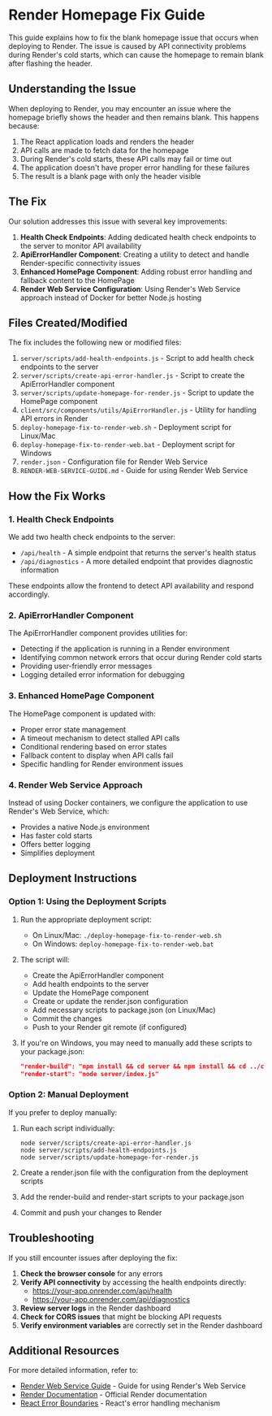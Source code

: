 # Render Homepage Fix Guide

This guide explains how to fix the blank homepage issue that occurs when deploying to Render. The issue is caused by API connectivity problems during Render's cold starts, which can cause the homepage to remain blank after flashing the header.

## Understanding the Issue

When deploying to Render, you may encounter an issue where the homepage briefly shows the header and then remains blank. This happens because:

1. The React application loads and renders the header
2. API calls are made to fetch data for the homepage
3. During Render's cold starts, these API calls may fail or time out
4. The application doesn't have proper error handling for these failures
5. The result is a blank page with only the header visible

## The Fix

Our solution addresses this issue with several key improvements:

1. **Health Check Endpoints**: Adding dedicated health check endpoints to the server to monitor API availability
2. **ApiErrorHandler Component**: Creating a utility to detect and handle Render-specific connectivity issues
3. **Enhanced HomePage Component**: Adding robust error handling and fallback content to the HomePage
4. **Render Web Service Configuration**: Using Render's Web Service approach instead of Docker for better Node.js hosting

## Files Created/Modified

The fix includes the following new or modified files:

1. `server/scripts/add-health-endpoints.js` - Script to add health check endpoints to the server
2. `server/scripts/create-api-error-handler.js` - Script to create the ApiErrorHandler component
3. `server/scripts/update-homepage-for-render.js` - Script to update the HomePage component
4. `client/src/components/utils/ApiErrorHandler.js` - Utility for handling API errors in Render
5. `deploy-homepage-fix-to-render-web.sh` - Deployment script for Linux/Mac
6. `deploy-homepage-fix-to-render-web.bat` - Deployment script for Windows
7. `render.json` - Configuration file for Render Web Service
8. `RENDER-WEB-SERVICE-GUIDE.md` - Guide for using Render Web Service

## How the Fix Works

### 1. Health Check Endpoints

We add two health check endpoints to the server:

- `/api/health` - A simple endpoint that returns the server's health status
- `/api/diagnostics` - A more detailed endpoint that provides diagnostic information

These endpoints allow the frontend to detect API availability and respond accordingly.

### 2. ApiErrorHandler Component

The ApiErrorHandler component provides utilities for:

- Detecting if the application is running in a Render environment
- Identifying common network errors that occur during Render cold starts
- Providing user-friendly error messages
- Logging detailed error information for debugging

### 3. Enhanced HomePage Component

The HomePage component is updated with:

- Proper error state management
- A timeout mechanism to detect stalled API calls
- Conditional rendering based on error states
- Fallback content to display when API calls fail
- Specific handling for Render environment issues

### 4. Render Web Service Approach

Instead of using Docker containers, we configure the application to use Render's Web Service, which:

- Provides a native Node.js environment
- Has faster cold starts
- Offers better logging
- Simplifies deployment

## Deployment Instructions

### Option 1: Using the Deployment Scripts

1. Run the appropriate deployment script:
   - On Linux/Mac: `./deploy-homepage-fix-to-render-web.sh`
   - On Windows: `deploy-homepage-fix-to-render-web.bat`

2. The script will:
   - Create the ApiErrorHandler component
   - Add health endpoints to the server
   - Update the HomePage component
   - Create or update the render.json configuration
   - Add necessary scripts to package.json (on Linux/Mac)
   - Commit the changes
   - Push to your Render git remote (if configured)

3. If you're on Windows, you may need to manually add these scripts to your package.json:
   ```json
   "render-build": "npm install && cd server && npm install && cd ../client && npm install && npm run build && cd .. && node server/scripts/ensure-uploads-directory.js",
   "render-start": "node server/index.js"
   ```

### Option 2: Manual Deployment

If you prefer to deploy manually:

1. Run each script individually:
   ```
   node server/scripts/create-api-error-handler.js
   node server/scripts/add-health-endpoints.js
   node server/scripts/update-homepage-for-render.js
   ```

2. Create a render.json file with the configuration from the deployment scripts

3. Add the render-build and render-start scripts to your package.json

4. Commit and push your changes to Render

## Troubleshooting

If you still encounter issues after deploying the fix:

1. **Check the browser console** for any errors
2. **Verify API connectivity** by accessing the health endpoints directly:
   - https://your-app.onrender.com/api/health
   - https://your-app.onrender.com/api/diagnostics
3. **Review server logs** in the Render dashboard
4. **Check for CORS issues** that might be blocking API requests
5. **Verify environment variables** are correctly set in the Render dashboard

## Additional Resources

For more detailed information, refer to:

- [Render Web Service Guide](RENDER-WEB-SERVICE-GUIDE.md) - Guide for using Render's Web Service
- [Render Documentation](https://render.com/docs) - Official Render documentation
- [React Error Boundaries](https://reactjs.org/docs/error-boundaries.html) - React's error handling mechanism
